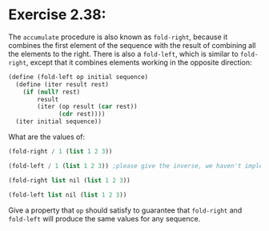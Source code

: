 # Exercise 2.38: 
The `accumulate` procedure is also known as `fold-right`, because it combines the first element of the sequence with the result of combining all the elements to the right. There is also a `fold-left`, which is similar to `fold-right`, except that it combines elements working in the opposite direction:

```scheme
(define (fold-left op initial sequence)
  (define (iter result rest)
    (if (null? rest)
        result
        (iter (op result (car rest))
              (cdr rest))))
  (iter initial sequence))
```

What are the values of:

```scheme
(fold-right / 1 (list 1 2 3))

(fold-left / 1 (list 1 2 3)) ;please give the inverse, we haven't implemented rational numbers yet!

(fold-right list nil (list 1 2 3))

(fold-left list nil (list 1 2 3))
```

Give a property that `op` should satisfy to guarantee that `fold-right` and `fold-left` will produce the same values for any sequence.